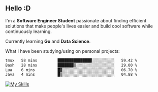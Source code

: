 ## Hello :D

I'm a **Software Engineer Student** passionate about finding efficient solutions that make people's lives easier and build cool software while continuously learning. 

Currently learning **Go** and **Data Science**.

What I have been studying/using on personal projects:
<!--START_SECTION:waka-->

```txt
tmux   58 mins         ███████████████░░░░░░░░░░   59.42 %
Bash   28 mins         ███████▒░░░░░░░░░░░░░░░░░   29.00 %
Lua    6 mins          █▓░░░░░░░░░░░░░░░░░░░░░░░   06.70 %
Java   4 mins          █▒░░░░░░░░░░░░░░░░░░░░░░░   04.88 %
```

<!--END_SECTION:waka-->

[![My Skills](https://skillicons.dev/icons?i=dotnet,java,go,py,html,css,js,docker,linux)](https://skillicons.dev)

